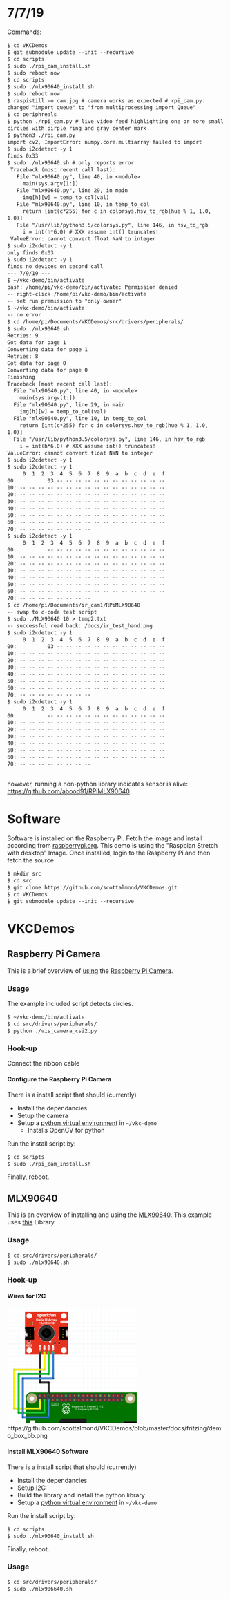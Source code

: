 # 7/7/19
Commands:
~~~console
$ cd VKCDemos
$ git submodule update --init --recursive
$ cd scripts
$ sudo ./rpi_cam_install.sh
$ sudo reboot now
$ cd scripts
$ sudo ./mlx90640_install.sh
$ sudo reboot now
$ raspistill -o cam.jpg # camera works as expected # rpi_cam.py: changed "import queue" to "from multiprocessing import Queue"
$ cd periphreals
$ python ./rpi_cam.py # live video feed highlighting one or more small circles with pirple ring and gray center mark
$ python3 ./rpi_cam.py
import cv2, ImportError: numpy.core.multiarray failed to import
$ sudo i2cdetect -y 1
finds 0x33
$ sudo ./mlx90640.sh # only reports error
 Traceback (most recent call last):
   File "mlx90640.py", line 40, in <module>
     main(sys.argv[1:])
   File "mlx90640.py", line 29, in main
     img[h][w] = temp_to_col(val)
   File "mlx90640.py", line 10, in temp_to_col
     return [int(c*255) for c in colorsys.hsv_to_rgb(hue % 1, 1.0, 1.0)]
   File "/usr/lib/python3.5/colorsys.py", line 146, in hsv_to_rgb
     i = int(h*6.0) # XXX assume int() truncates!
 ValueError: cannot convert float NaN to integer
$ sudo i2cdetect -y 1 
only finds 0x03
$ sudo i2cdetect -y 1 
finds no devices on second call
--- 7/9/19 ---
$ ~/vkc-demo/bin/activate
bash: /home/pi/vkc-demo/bin/activate: Permission denied
-- right-click /home/pi/vkc-demo/bin/activate
-- set run premission to "only owner"
$ ~/vkc-demo/bin/activate
-- no error
$ cd /home/pi/Documents/VKCDemos/src/drivers/peripherals/
$ sudo ./mlx90640.sh
Retries: 9 
Got data for page 1
Converting data for page 1
Retries: 8 
Got data for page 0
Converting data for page 0
Finishing
Traceback (most recent call last):
  File "mlx90640.py", line 40, in <module>
    main(sys.argv[1:])
  File "mlx90640.py", line 29, in main
    img[h][w] = temp_to_col(val)
  File "mlx90640.py", line 10, in temp_to_col
    return [int(c*255) for c in colorsys.hsv_to_rgb(hue % 1, 1.0, 1.0)]
  File "/usr/lib/python3.5/colorsys.py", line 146, in hsv_to_rgb
    i = int(h*6.0) # XXX assume int() truncates!
ValueError: cannot convert float NaN to integer
$ sudo i2cdetect -y 1 
$ sudo i2cdetect -y 1 
     0  1  2  3  4  5  6  7  8  9  a  b  c  d  e  f
00:          03 -- -- -- -- -- -- -- -- -- -- -- -- 
10: -- -- -- -- -- -- -- -- -- -- -- -- -- -- -- -- 
20: -- -- -- -- -- -- -- -- -- -- -- -- -- -- -- -- 
30: -- -- -- -- -- -- -- -- -- -- -- -- -- -- -- -- 
40: -- -- -- -- -- -- -- -- -- -- -- -- -- -- -- -- 
50: -- -- -- -- -- -- -- -- -- -- -- -- -- -- -- -- 
60: -- -- -- -- -- -- -- -- -- -- -- -- -- -- -- -- 
70: -- -- -- -- -- -- -- --                         
$ sudo i2cdetect -y 1 
     0  1  2  3  4  5  6  7  8  9  a  b  c  d  e  f
00:          -- -- -- -- -- -- -- -- -- -- -- -- -- 
10: -- -- -- -- -- -- -- -- -- -- -- -- -- -- -- -- 
20: -- -- -- -- -- -- -- -- -- -- -- -- -- -- -- -- 
30: -- -- -- -- -- -- -- -- -- -- -- -- -- -- -- -- 
40: -- -- -- -- -- -- -- -- -- -- -- -- -- -- -- -- 
50: -- -- -- -- -- -- -- -- -- -- -- -- -- -- -- -- 
60: -- -- -- -- -- -- -- -- -- -- -- -- -- -- -- -- 
70: -- -- -- -- -- -- -- --                       
$ cd /home/pi/Documents/ir_cam1/RPiMLX90640
-- swap to c-code test script
$ sudo ./MLX90640 10 > temp2.txt
-- successful read back: /docs/ir_test_hand.png
$ sudo i2cdetect -y 1 
     0  1  2  3  4  5  6  7  8  9  a  b  c  d  e  f
00:          03 -- -- -- -- -- -- -- -- -- -- -- -- 
10: -- -- -- -- -- -- -- -- -- -- -- -- -- -- -- -- 
20: -- -- -- -- -- -- -- -- -- -- -- -- -- -- -- -- 
30: -- -- -- -- -- -- -- -- -- -- -- -- -- -- -- -- 
40: -- -- -- -- -- -- -- -- -- -- -- -- -- -- -- -- 
50: -- -- -- -- -- -- -- -- -- -- -- -- -- -- -- -- 
60: -- -- -- -- -- -- -- -- -- -- -- -- -- -- -- -- 
70: -- -- -- -- -- -- -- --                   
$ sudo i2cdetect -y 1 
     0  1  2  3  4  5  6  7  8  9  a  b  c  d  e  f
00:          -- -- -- -- -- -- -- -- -- -- -- -- -- 
10: -- -- -- -- -- -- -- -- -- -- -- -- -- -- -- -- 
20: -- -- -- -- -- -- -- -- -- -- -- -- -- -- -- -- 
30: -- -- -- -- -- -- -- -- -- -- -- -- -- -- -- -- 
40: -- -- -- -- -- -- -- -- -- -- -- -- -- -- -- -- 
50: -- -- -- -- -- -- -- -- -- -- -- -- -- -- -- -- 
60: -- -- -- -- -- -- -- -- -- -- -- -- -- -- -- -- 
70: -- -- -- -- -- -- -- --                       


~~~
however, running a non-python library indicates sensor is alive: https://github.com/abood91/RPiMLX90640

# Software
Software is installed on the Raspberry Pi. Fetch the image and install according from [raspberrypi.org][rpi-rasp-dl]. This demo is using the "Raspbian Stretch with desktop" Image. Once installed, login to the Raspberry Pi and then fetch the source

~~~console
$ mkdir src
$ cd src
$ git clone https://github.com/scottalmond/VKCDemos.git
$ cd VKCDemos
$ git submodule update --init --recursive
~~~

# VKCDemos

## Raspberry Pi Camera
This is a brief overview of [using][rpi-cam-proj] the [Raspberry Pi Camera][rpi-cam-link]. 

### Usage
The example included script detects circles. 

~~~console
$ ~/vkc-demo/bin/activate
$ cd src/drivers/peripherals/
$ python ./vis_camera_csi2.py
~~~

### Hook-up
Connect the ribbon cable

#### Configure the Raspberry Pi Camera

There is a install script that should (currently)

 * Install the dependancies
 * Setup the camera
 * Setup a [python virtual environment][py-venv] in `~/vkc-demo`
    - Installs OpenCV for python

Run the install script by:
~~~console
$ cd scripts
$ sudo ./rpi_cam_install.sh
~~~
Finally, reboot.

## MLX90640
This is an overview of installing and using the [MLX90640][mlx90640-ref]. This example uses [this][mlx90640-lib] Library.


### Usage

~~~console
$ cd src/drivers/peripherals/
$ sudo ./mlx90640.sh
~~~

### Hook-up

#### Wires for I2C 
<img src="docs/MLX90640_and_RPi.png" width=300>
https://github.com/scottalmond/VKCDemos/blob/master/docs/fritzing/demo_box_bb.png

#### Install MLX90640 Software

There is a install script that should (currently)

 * Install the dependancies
 * Setup I2C
 * Build the library and install the python library
 * Setup a [python virtual environment][py-venv] in `~/vkc-demo`

Run the install script by:
~~~console
$ cd scripts
$ sudo ./mlx90640_install.sh
~~~
Finally, reboot.

### Usage

~~~console
$ cd src/drivers/peripherals/
$ sudo ./mlx906640.sh
~~~

[rpi-rasp-dl]:     https://www.raspberrypi.org/downloads/raspbian/
[rpi-cam-proj]:    https://projects.raspberrypi.org/en/projects/getting-started-with-picamera
[rpi-cam-link]:    https://www.raspberrypi.org/products/pi-noir-camera-v2/
[mlx90640-ref]:    https://www.sparkfun.com/products/14844
[mlx90640-lib]:    https://github.com/pimoroni/mlx90640-library
[mlx90640-hookup]: https://learn.sparkfun.com/tutorials/qwiic-ir-array-mlx90640-hookup-guide/all
[py-venv]:         https://docs.python.org/3/library/venv.html


